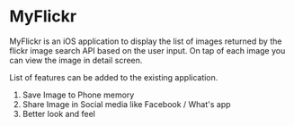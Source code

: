 # MyFlickr

MyFlickr is an iOS application to display the list of images returned by the flickr image search API based on the user input.
On tap of each image you can view the image in detail screen.

List of features can be added to the existing application.

  1. Save Image to Phone memory
  2. Share Image in Social media like Facebook / What's app
  3. Better look and feel 
 
 
